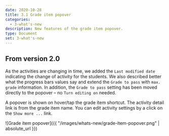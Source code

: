 ```yaml
---
date: 2020-10-28
title: 3.1 Grade item popover
categories:
  - 3-what's-new
description: New features of the grade item popover.
type: Document
set: 3-what's-new
---
```


## From version 2.0

As the activities are changing in time, we added the `Last modified date` indicating the change of activity for the students. We
also described better what the progress bars values say and extend the `Grade to pass` with `max. grade` information. In addition,
the `Grade to pass` setting has been moved directly to the popover – no `Turn editing on` needed.

A popover is shown on hover/tap the grade item shortcut. The activity detail link is from the grade item name. You can edit
activity settings by a click on the `Show more ...` link.

![Grade item popover]({{ "/images/whats-new/grade-item-popover.png" | absolute_url }})
